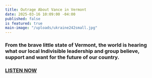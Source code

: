 ```yaml
---
title: Outrage About Vance in Vermont
date: 2025-03-16 10:09:00 -04:00
published: false
is featured: true
main-image: "/uploads/ukraine242small.jpg"
---
```


### From the brave little state of Vermont, the world is hearing what our local Indivisible leadership and group believe, support and want for the future of our country.  

### [LISTEN NOW](https://soundcloud.com/pacificanetwork/031225-outrage-about-vance-takes-to-the-street) 